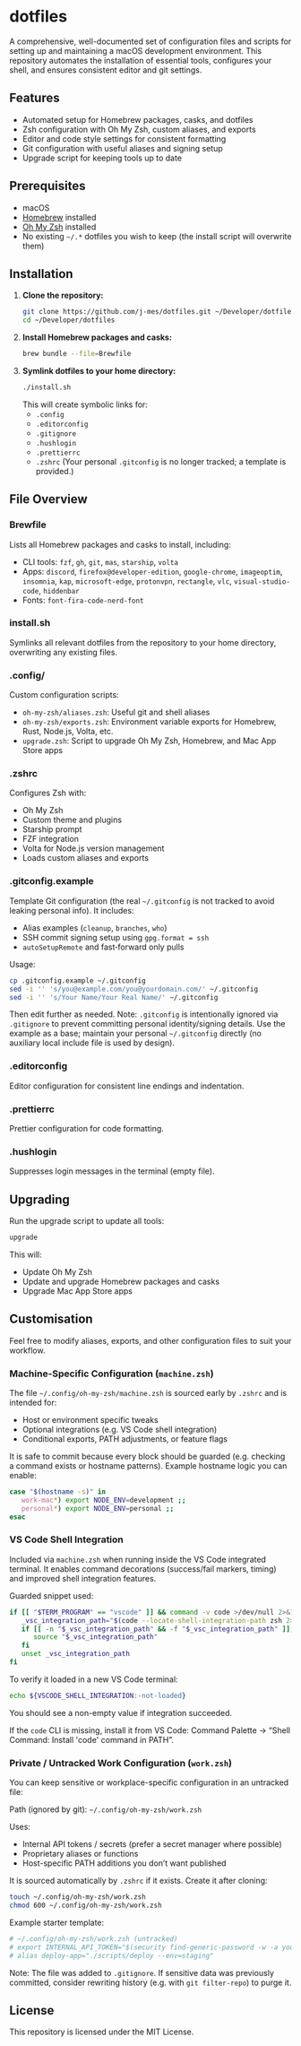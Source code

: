 # dotfiles

A comprehensive, well-documented set of configuration files and scripts for setting up and maintaining a macOS development environment. This repository automates the installation of essential tools, configures your shell, and ensures consistent editor and git settings.

## Features

-   Automated setup for Homebrew packages, casks, and dotfiles
-   Zsh configuration with Oh My Zsh, custom aliases, and exports
-   Editor and code style settings for consistent formatting
-   Git configuration with useful aliases and signing setup
-   Upgrade script for keeping tools up to date

## Prerequisites

-   macOS
-   [Homebrew](https://brew.sh/) installed
-   [Oh My Zsh](https://ohmyz.sh/) installed
-   No existing `~/.*` dotfiles you wish to keep (the install script will overwrite them)

## Installation

1. **Clone the repository:**
    ```sh
    git clone https://github.com/j-mes/dotfiles.git ~/Developer/dotfiles
    cd ~/Developer/dotfiles
    ```
2. **Install Homebrew packages and casks:**
    ```sh
    brew bundle --file=Brewfile
    ```
3. **Symlink dotfiles to your home directory:**
    ```sh
    ./install.sh
    ```
    This will create symbolic links for:
    - `.config`
    - `.editorconfig`
    - `.gitignore`
    - `.hushlogin`
    - `.prettierrc`
    - `.zshrc`
      (Your personal `.gitconfig` is no longer tracked; a template is provided.)

## File Overview

### Brewfile

Lists all Homebrew packages and casks to install, including:

-   CLI tools: `fzf`, `gh`, `git`, `mas`, `starship`, `volta`
-   Apps: `discord`, `firefox@developer-edition`, `google-chrome`, `imageoptim`, `insomnia`, `kap`, `microsoft-edge`, `protonvpn`, `rectangle`, `vlc`, `visual-studio-code`, `hiddenbar`
-   Fonts: `font-fira-code-nerd-font`

### install.sh

Symlinks all relevant dotfiles from the repository to your home directory, overwriting any existing files.

### .config/

Custom configuration scripts:

-   `oh-my-zsh/aliases.zsh`: Useful git and shell aliases
-   `oh-my-zsh/exports.zsh`: Environment variable exports for Homebrew, Rust, Node.js, Volta, etc.
-   `upgrade.zsh`: Script to upgrade Oh My Zsh, Homebrew, and Mac App Store apps

### .zshrc

Configures Zsh with:

-   Oh My Zsh
-   Custom theme and plugins
-   Starship prompt
-   FZF integration
-   Volta for Node.js version management
-   Loads custom aliases and exports

### .gitconfig.example

Template Git configuration (the real `~/.gitconfig` is not tracked to avoid leaking personal info). It includes:

-   Alias examples (`cleanup`, `branches`, `who`)
-   SSH commit signing setup using `gpg.format = ssh`
-   `autoSetupRemote` and fast‑forward only pulls

Usage:

```sh
cp .gitconfig.example ~/.gitconfig
sed -i '' 's/you@example.com/you@yourdomain.com/' ~/.gitconfig
sed -i '' 's/Your Name/Your Real Name/' ~/.gitconfig
```

Then edit further as needed.
Note: `.gitconfig` is intentionally ignored via `.gitignore` to prevent committing personal identity/signing details. Use the example as a base; maintain your personal `~/.gitconfig` directly (no auxiliary local include file is used by design).

### .editorconfig

Editor configuration for consistent line endings and indentation.

### .prettierrc

Prettier configuration for code formatting.

### .hushlogin

Suppresses login messages in the terminal (empty file).

## Upgrading

Run the upgrade script to update all tools:

```sh
upgrade
```

This will:

-   Update Oh My Zsh
-   Update and upgrade Homebrew packages and casks
-   Upgrade Mac App Store apps

## Customisation

Feel free to modify aliases, exports, and other configuration files to suit your workflow.

### Machine-Specific Configuration (`machine.zsh`)

The file `~/.config/oh-my-zsh/machine.zsh` is sourced early by `.zshrc` and is intended for:

-   Host or environment specific tweaks
-   Optional integrations (e.g. VS Code shell integration)
-   Conditional exports, PATH adjustments, or feature flags

It is safe to commit because every block should be guarded (e.g. checking a command exists or hostname patterns). Example hostname logic you can enable:

```zsh
case "$(hostname -s)" in
   work-mac*) export NODE_ENV=development ;;
   personal*) export NODE_ENV=personal ;;
esac
```

### VS Code Shell Integration

Included via `machine.zsh` when running inside the VS Code integrated terminal. It enables command decorations (success/fail markers, timing) and improved shell integration features.

Guarded snippet used:

```zsh
if [[ "$TERM_PROGRAM" == "vscode" ]] && command -v code >/dev/null 2>&1; then
   _vsc_integration_path="$(code --locate-shell-integration-path zsh 2>/dev/null)"
   if [[ -n "$_vsc_integration_path" && -f "$_vsc_integration_path" ]]; then
      source "$_vsc_integration_path"
   fi
   unset _vsc_integration_path
fi
```

To verify it loaded in a new VS Code terminal:

```zsh
echo ${VSCODE_SHELL_INTEGRATION:-not-loaded}
```

You should see a non-empty value if integration succeeded.

If the `code` CLI is missing, install it from VS Code: Command Palette → “Shell Command: Install 'code' command in PATH”.

### Private / Untracked Work Configuration (`work.zsh`)

You can keep sensitive or workplace-specific configuration in an untracked file:

Path (ignored by git): `~/.config/oh-my-zsh/work.zsh`

Uses:

-   Internal API tokens / secrets (prefer a secret manager where possible)
-   Proprietary aliases or functions
-   Host-specific PATH additions you don’t want published

It is sourced automatically by `.zshrc` if it exists. Create it after cloning:

```zsh
touch ~/.config/oh-my-zsh/work.zsh
chmod 600 ~/.config/oh-my-zsh/work.zsh
```

Example starter template:

```zsh
# ~/.config/oh-my-zsh/work.zsh (untracked)
# export INTERNAL_API_TOKEN="$(security find-generic-password -w -a you -s internal-api)"
# alias deploy-app="./scripts/deploy --env=staging"
```

Note: The file was added to `.gitignore`. If sensitive data was previously committed, consider rewriting history (e.g. with `git filter-repo`) to purge it.

## License

This repository is licensed under the MIT License.
